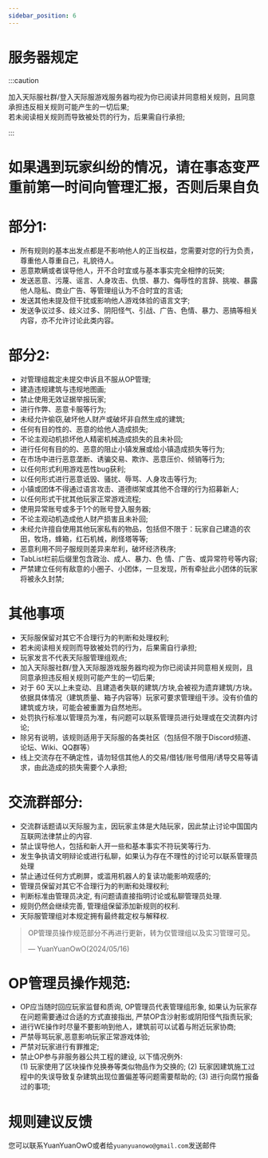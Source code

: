 ```yaml
---
sidebar_position: 6
---
```

# 服务器规定  
:::caution

加入天际服社群/登入天际服游戏服务器均视为你已阅读并同意相关规则，且同意承担违反相关规则可能产生的一切后果;  
若未阅读相关规则而导致被处罚的行为，后果需自行承担;  

:::
# 如果遇到玩家纠纷的情况，请在事态变严重前第一时间向管理汇报，否则后果自负

# 部分1:
- 所有规则的基本出发点都是不影响他人的正当权益，您需要对您的行为负责，尊重他人尊重自己，礼貌待人。
- 恶意欺瞒或者误导他人，开不合时宜或与基本事实完全相悖的玩笑;
- 发送恶意、污蔑、谣言、人身攻击、仇恨、暴力、侮辱性的言辞、挑唆、暴露他人隐私、商业广告、等管理组认为不合时宜的言语;
- 发送其他未提及但干扰或影响他人游戏体验的语言文字;
- 发送争议过多、歧义过多、阴阳怪气、引战、广告、色情、暴力、恶搞等相关内容，亦不允许讨论此类内容。

# 部分2:  
- 对管理组裁定未提交申诉且不服从OP管理;
- 建造违规建筑与违规地图画;
- 禁止使用无效证据举报玩家;
- 进行作弊、恶意卡服等行为;
- 未经允许偷窃,破坏他人财产或破坏非自然生成的建筑;
- 任何有目的性的、恶意的给他人造成损失;
- 不论主观动机损坏他人精密机械造成损失的且未补回;
- 进行任何有目的的、恶意的阻止小镇发展或给小镇造成损失等行为;
- 在市场中进行恶意垄断、诱骗交易、欺诈、恶意压价、倾销等行为;
- 以任何形式利用游戏恶性bug获利;
- 以任何形式进行恶意诋毁、骚扰、辱骂、人身攻击等行为;
- 小镇或团体不得通过语言攻击、道德绑架或其他不合理的行为招募新人;
- 以任何形式干扰其他玩家正常游戏流程;
- 使用异常账号或多于1个的账号登入服务器;
- 不论主观动机造成他人财产损害且未补回;
- 未经允许擅自使用其他玩家私有的物品，包括但不限于：玩家自己建造的农田，牧场，蜂箱，红石机械，刷怪塔等等;
- 恶意利用不同子服规则差异来牟利，破坏经济秩序;
- TabList栏前后缀里包含政治、成人、暴力、色 情、广告、或异常符号等内容;
- 严禁建立任何有敌意的小圈子、小团体，一旦发现，所有牵扯此小团体的玩家将被永久封禁;

# 其他事项
- 天际服保留对其它不合理行为的判断和处理权利;
- 若未阅读相关规则而导致被处罚的行为，后果需自行承担;
- 玩家发言不代表天际服管理组观点;
- 加入天际服社群/登入天际服游戏服务器均视为你已阅读并同意相关规则，且同意承担违反相关规则可能产生的一切后果;
- 对于 60 天以上未变动、且建造者失联的建筑/方块,会被视为遗弃建筑/方块。依据具体情况（建筑质量、箱子内容等）玩家可要求管理组干涉。没有价值的建筑或方块，可能会被重置为自然地形。
- 处罚执行标准以管理员为准，有问题可以联系管理员进行处理或在交流群内讨论;
- 除另有说明，该规则适用于天际服的各类社区（包括但不限于Discord频道、论坛、Wiki、QQ群等）
- 线上交流存在不确定性，请勿轻信其他人的交易/借钱/账号借用/诱导交易等请求，由此造成的损失需要个人承担;

# 交流群部分:
- 交流群话题请以天际服为主，因玩家主体是大陆玩家，因此禁止讨论中国国内互联网法律禁止的内容.
- 禁止误导他人，包括和新人开一些和基本事实不符玩笑等行为.
- 发生争执请文明辩论或进行私聊，如果认为存在不理性的讨论可以联系管理员处理
- 禁止通过任何方式刷屏，或滥用机器人的复读功能影响观感的;
- 管理员保留对其它不合理行为的判断和处理权利;
- 判断标准由管理员决定, 有问题请直接指明讨论或私聊管理员处理.
- 规则仍然会继续完善, 管理组保留添加新规则的权利.
- 天际服管理组对本规定拥有最终裁定权与解释权.

> OP管理员操作规范部分不再进行更新，转为仅管理组以及实习管理可见。
>
> — YuanYuanOwO(2024/05/16)
# OP管理员操作规范:
- OP应当随时回应玩家监督和质询, OP管理员代表管理组形象, 如果认为玩家存在问题需要通过合适的方式直接指出, 严禁OP含沙射影或阴阳怪气指责玩家;  
- 进行WE操作时尽量不要影响到他人，建筑前可以试着与附近玩家协商;  
- 严禁辱骂玩家,恶意影响玩家正常游戏体验;  
- 严禁对玩家进行有罪推定;  
- 禁止OP参与非服务器公共工程的建设, 以下情况例外:  
(1) 玩家使用了区块操作兑换券等类似物品作为交换的;
(2) 玩家因建筑施工过程中的失误导致复杂建筑出现位置偏差等问题需要帮助的;
(3) 进行向腐竹报备过的事项;  

# 规则建议反馈  
您可以联系YuanYuanOwO或者给`yuanyuanowo@gmail.com`发送邮件



